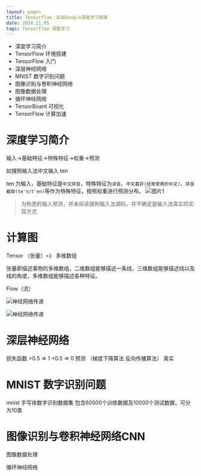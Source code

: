 ```yaml
---
layout: pages
title: Tensorflow：实战Google深度学习框架
date: 2018.11.05
tags: Tensorflow 深度学习
---
```

- 深度学习简介
- TensorFlow 环境搭建
- TensorFlow 入门
- 深层神经网络
- MNIST 数字识别问题
- 图像识别与卷积神经网络
- 图像数据处理
- 循环神经网络
- TensorBoard 可视化
- TensorFlow 计算加速

# 深度学习简介
输入->基础特征->特殊特征->权重->预测

如搜狗输入法中文输入 ten

ten 为输入，基础特征是`中文拼音`，特殊特征为`读音`、`中文喜好(经常使用的中文)`、`拼音截取(te'n/t'en)`等作为特殊特征，按照权重进行预测分布。
![图片1](/assets/2018-11-05-tensorflow实战/img1.png)

> 为构思的输入预测，并未阅读搜狗输入法源码，并不确定是输入法真实的实现方式


# 计算图
Tensor （张量）=》 多维数组

张量即描述事物的多维数组，二维数组能够描述一条线，三维数组能够描述线以及线的角度，多维数组能够描述各种特征。

Flow（流）

![神经网络传递](/assets/2018-11-05-tensorflow实战/img2.png)

![神经网络传递](/assets/2018-11-05-tensorflow实战/img3.png)

# 深层神经网络
损失函数 >0.5 => 1 <0.5 => 0   预测
（梯度下降算法 
反向传播算法）  真实

# MNIST 数字识别问题
mnist 手写体数字识别数据集
包含60000个训练数据及10000个测试数据，可分为10类

# 图像识别与卷积神经网络CNN
图像数据处理

循环神经网络
